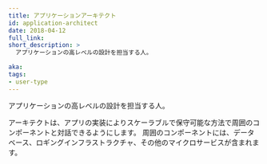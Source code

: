 ```yaml
---
title: アプリケーションアーキテクト
id: application-architect
date: 2018-04-12
full_link: 
short_description: >
  アプリケーションの高レベルの設計を担当する人。

aka: 
tags:
- user-type
---
```

 アプリケーションの高レベルの設計を担当する人。
<!--more--> 

アーキテクトは、アプリの実装によりスケーラブルで保守可能な方法で周囲のコンポーネントと対話できるようにします。
周囲のコンポーネントには、データベース、ロギングインフラストラクチャ、その他のマイクロサービスが含まれます。
